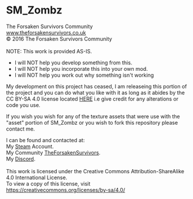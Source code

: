 # SM_Zombz

The Forsaken Survivors Community
<br/>
www.theforsakensurvivors.co.uk
<br/>
© 2016 The Forsaken Survivors Community
<br/>
<br/>
NOTE: This work is provided AS-IS.

* I will NOT help you develop something from this.
* I will NOT help you incorporate this into your own mod.
* I will NOT help you work out why something isn't working

My development on this project has ceased, I am releaseing this portion of the project and you can do what you like with it as long as it abides by the CC BY-SA 4.0 license located [HERE](https://creativecommons.org/licenses/by-sa/4.0/) i.e give credit for any alterations or code you use.

If you wish you wish for any of the texture assets that were use with the "asset" portion of SM_Zombz or you wish to fork this repository please contact me.

I can be found and contacted at:
<br/>
My [Steam](https://steamcommunity.com/id/StokesMageeOLD) Account.
<br/>
My Community [TheForsakenSurvivors](http://www.theforsakensurvivors.co.uk/).
<br/>
My [Discord](https://discord.gg/QNpGYJu).
<br/>
<br/>
This work is licensed under the Creative Commons Attribution-ShareAlike 4.0 International License.
<br/>
To view a copy of this license, visit https://creativecommons.org/licenses/by-sa/4.0/
